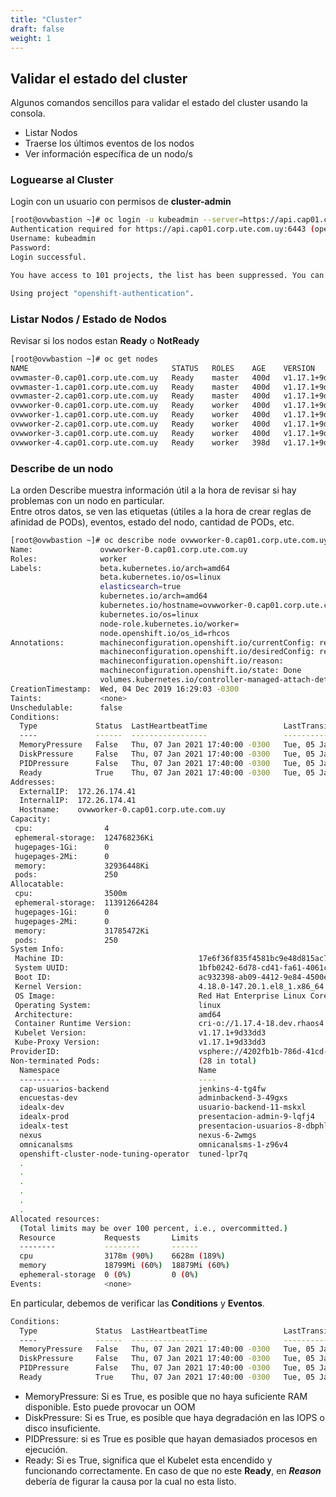 ```yaml
---
title: "Cluster"
draft: false
weight: 1
---
```


## Validar el estado del cluster

Algunos comandos sencillos para validar el estado del cluster usando la consola.

* Listar Nodos
* Traerse los últimos eventos de los nodos
* Ver información específica de un nodo/s

### Loguearse al Cluster

Login con un usuario con permisos de **cluster-admin**  

```bash
[root@ovwbastion ~]# oc login -u kubeadmin --server=https://api.cap01.corp.ute.com.uy:6443
Authentication required for https://api.cap01.corp.ute.com.uy:6443 (openshift)
Username: kubeadmin
Password:
Login successful.

You have access to 101 projects, the list has been suppressed. You can list all projects with 'oc projects'

Using project "openshift-authentication".
```
  
### Listar Nodos / Estado de Nodos

Revisar si los nodos estan **Ready** o **NotReady**  

```bash
[root@ovwbastion ~]# oc get nodes
NAME                                STATUS   ROLES    AGE    VERSION
ovwmaster-0.cap01.corp.ute.com.uy   Ready    master   400d   v1.17.1+9d33dd3
ovwmaster-1.cap01.corp.ute.com.uy   Ready    master   400d   v1.17.1+9d33dd3
ovwmaster-2.cap01.corp.ute.com.uy   Ready    master   400d   v1.17.1+9d33dd3
ovwworker-0.cap01.corp.ute.com.uy   Ready    worker   400d   v1.17.1+9d33dd3
ovwworker-1.cap01.corp.ute.com.uy   Ready    worker   400d   v1.17.1+9d33dd3
ovwworker-2.cap01.corp.ute.com.uy   Ready    worker   400d   v1.17.1+9d33dd3
ovwworker-3.cap01.corp.ute.com.uy   Ready    worker   400d   v1.17.1+9d33dd3
ovwworker-4.cap01.corp.ute.com.uy   Ready    worker   398d   v1.17.1+9d33dd3
```

### Describe de un nodo


La orden Describe muestra información útil a la hora de revisar si hay problemas con un nodo en particular.  
Entre otros datos, se ven las etiquetas (útiles a la hora de crear reglas de afinidad de PODs), eventos, estado del nodo, cantidad de PODs, etc.


```bash
[root@ovwbastion ~]# oc describe node ovwworker-0.cap01.corp.ute.com.uy
Name:               ovwworker-0.cap01.corp.ute.com.uy
Roles:              worker
Labels:             beta.kubernetes.io/arch=amd64
                    beta.kubernetes.io/os=linux
                    elasticsearch=true
                    kubernetes.io/arch=amd64
                    kubernetes.io/hostname=ovwworker-0.cap01.corp.ute.com.uy
                    kubernetes.io/os=linux
                    node-role.kubernetes.io/worker=
                    node.openshift.io/os_id=rhcos
Annotations:        machineconfiguration.openshift.io/currentConfig: rendered-worker-e6216c14c54fab8cec59a5cb6135f678
                    machineconfiguration.openshift.io/desiredConfig: rendered-worker-e6216c14c54fab8cec59a5cb6135f678
                    machineconfiguration.openshift.io/reason:
                    machineconfiguration.openshift.io/state: Done
                    volumes.kubernetes.io/controller-managed-attach-detach: true
CreationTimestamp:  Wed, 04 Dec 2019 16:29:03 -0300
Taints:             <none>
Unschedulable:      false
Conditions:
  Type             Status  LastHeartbeatTime                 LastTransitionTime                Reason                       Message
  ----             ------  -----------------                 ------------------                ------                       -------
  MemoryPressure   False   Thu, 07 Jan 2021 17:40:00 -0300   Tue, 05 Jan 2021 16:47:32 -0300   KubeletHasSufficientMemory   kubelet has sufficient memory available
  DiskPressure     False   Thu, 07 Jan 2021 17:40:00 -0300   Tue, 05 Jan 2021 16:47:32 -0300   KubeletHasNoDiskPressure     kubelet has no disk pressure
  PIDPressure      False   Thu, 07 Jan 2021 17:40:00 -0300   Tue, 05 Jan 2021 16:47:32 -0300   KubeletHasSufficientPID      kubelet has sufficient PID available
  Ready            True    Thu, 07 Jan 2021 17:40:00 -0300   Tue, 05 Jan 2021 16:47:42 -0300   KubeletReady                 kubelet is posting ready status
Addresses:
  ExternalIP:  172.26.174.41
  InternalIP:  172.26.174.41
  Hostname:    ovwworker-0.cap01.corp.ute.com.uy
Capacity:
 cpu:                4
 ephemeral-storage:  124768236Ki
 hugepages-1Gi:      0
 hugepages-2Mi:      0
 memory:             32936448Ki
 pods:               250
Allocatable:
 cpu:                3500m
 ephemeral-storage:  113912664284
 hugepages-1Gi:      0
 hugepages-2Mi:      0
 memory:             31785472Ki
 pods:               250
System Info:
 Machine ID:                              17e6f36f835f4581bc9e48d815ac7b38
 System UUID:                             1bfb0242-6d78-cd41-fa61-4061c2a71403
 Boot ID:                                 ac932398-ab09-4412-9e84-4500e0962695
 Kernel Version:                          4.18.0-147.20.1.el8_1.x86_64
 OS Image:                                Red Hat Enterprise Linux CoreOS 44.81.202006220834-0 (Ootpa)
 Operating System:                        linux
 Architecture:                            amd64
 Container Runtime Version:               cri-o://1.17.4-18.dev.rhaos4.4.gitfb8131a.el8
 Kubelet Version:                         v1.17.1+9d33dd3
 Kube-Proxy Version:                      v1.17.1+9d33dd3
ProviderID:                               vsphere://4202fb1b-786d-41cd-fa61-4061c2a71403
Non-terminated Pods:                      (28 in total)
  Namespace                               Name                                             CPU Requests  CPU Limits   Memory Requests  Memory Limits  AGE
  ---------                               ----                                             ------------  ----------   ---------------  -------------  ---
  cap-usuarios-backend                    jenkins-4-tg4fw                                  100m (2%)     100m (2%)    500Mi (1%)       500Mi (1%)     2d
  encuestas-dev                           adminbackend-3-49gxs                             100m (2%)     100m (2%)    512Mi (1%)       512Mi (1%)     2d
  idealx-dev                              usuario-backend-11-mskxl                         100m (2%)     100m (2%)    64Mi (0%)        512Mi (1%)     2d
  idealx-prod                             presentacion-admin-9-lqfj4                       100m (2%)     100m (2%)    64Mi (0%)        512Mi (1%)     2d
  idealx-test                             presentacion-usuarios-8-dbphl                    100m (2%)     100m (2%)    64Mi (0%)        512Mi (1%)     2d
  nexus                                   nexus-6-2wmgs                                    300m (8%)     500m (14%)   1Gi (3%)         2Gi (6%)       2d
  omnicanalsms                            omnicanalsms-1-z96v4                             100m (2%)     100m (2%)    512Mi (1%)       512Mi (1%)     2d
  openshift-cluster-node-tuning-operator  tuned-lpr7q                                      10m (0%)      0 (0%)       50Mi (0%)        0 (0%)         111d
  .
  .
  .
  .
  .
  .
Allocated resources:
  (Total limits may be over 100 percent, i.e., overcommitted.)
  Resource           Requests       Limits
  --------           --------       ------
  cpu                3178m (90%)    6628m (189%)
  memory             18799Mi (60%)  18879Mi (60%)
  ephemeral-storage  0 (0%)         0 (0%)
Events:              <none>

```

En particular, debemos de verificar las **Conditions** y **Eventos**.  

```bash
Conditions:
  Type             Status  LastHeartbeatTime                 LastTransitionTime                Reason                       Message
  ----             ------  -----------------                 ------------------                ------                       -------
  MemoryPressure   False   Thu, 07 Jan 2021 17:40:00 -0300   Tue, 05 Jan 2021 16:47:32 -0300   KubeletHasSufficientMemory   kubelet has sufficient memory available
  DiskPressure     False   Thu, 07 Jan 2021 17:40:00 -0300   Tue, 05 Jan 2021 16:47:32 -0300   KubeletHasNoDiskPressure     kubelet has no disk pressure
  PIDPressure      False   Thu, 07 Jan 2021 17:40:00 -0300   Tue, 05 Jan 2021 16:47:32 -0300   KubeletHasSufficientPID      kubelet has sufficient PID available
  Ready            True    Thu, 07 Jan 2021 17:40:00 -0300   Tue, 05 Jan 2021 16:47:42 -0300   KubeletReady                 kubelet is posting ready status
```


* MemoryPressure: Si es True, es posible que no haya suficiente RAM disponible. Esto puede provocar un OOM
* DiskPressure: Si es True, es posible que haya degradación en las IOPS o disco insuficiente.
* PIDPressure: si es True es posible que hayan demasiados procesos en ejecución.
* Ready: Si es True, significa que el Kubelet esta encendido y funcionando correctamente. En caso de que no este **Ready**, en ***Reason*** debería de figurar la causa por la cual no esta listo.  